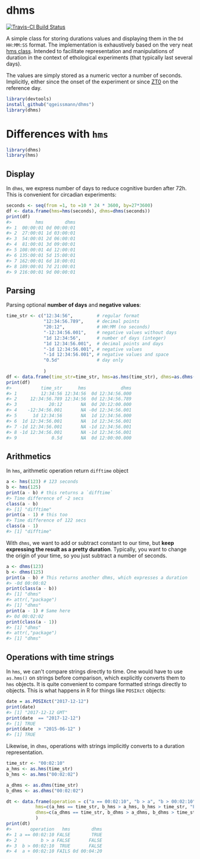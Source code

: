 
dhms
====

[![Travis-CI Build Status](https://travis-ci.org/qgeissmann/dhms.svg?branch=master)](https://travis-ci.org/qgeissmann/dhms)<!--[![AppVeyor Build Status](https://ci.appveyor.com/api/projects/status/github/tidyverse/hms?branch=master&svg=true)](https://ci.appveyor.com/project/tidyverse/hms) [![Coverage Status](https://img.shields.io/codecov/c/github/tidyverse/hms/master.svg)](https://codecov.io/github/tidyverse/hms?branch=master) [![CRAN_Status_Badge](http://www.r-pkg.org/badges/version/hms)](https://cran.r-project.org/package=hms) -->

A simple class for storing durations values and displaying them in the `Dd HH:MM:SS` format. The implementation is exhaustively based on the very neat [hms class](https://github.com/tidyverse/hms). Intended to facilitate representation and manipulations of duration in the context of ethological experiments (that typically last several days).

The values are simply stored as a numeric vector a number of seconds. Implicitly, either since the onset of the experiment or since [ZT0](https://en.wikipedia.org/wiki/Zeitgeber) on the reference day.

``` r
library(devtools)
install_github("qgeissmann/dhms")
library(dhms)
```

Differences with `hms`
======================

``` r
library(dhms)
library(hms)
```

Display
-------

In `dhms`, we express number of days to reduce cognitive burden after 72h. This is convenient for circadian experiments:

``` r
seconds <- seq(from =1, to =10 * 24 * 3600, by=27*3600)
df <- data.frame(hms=hms(seconds), dhms=dhms(seconds))
print(df)
#>         hms        dhms
#> 1  00:00:01 0d 00:00:01
#> 2  27:00:01 1d 03:00:01
#> 3  54:00:01 2d 06:00:01
#> 4  81:00:01 3d 09:00:01
#> 5 108:00:01 4d 12:00:01
#> 6 135:00:01 5d 15:00:01
#> 7 162:00:01 6d 18:00:01
#> 8 189:00:01 7d 21:00:01
#> 9 216:00:01 9d 00:00:01
```

Parsing
-------

Parsing optional **number of days** and **negative values**:

``` r
time_str <- c("12:34:56",         # regular format
              "12:34:56.789",     # decimal points
              "20:12",            # HH:MM (no seconds)
              "-12:34:56.001",    # negative values without days
              "1d 12:34:56",      # number of days (integer)
              "1d 12:34:56.001",  # decimal points and days
              "-1d 12:34:56.001", # negative values
              "-1d 12:34:56.001", # negative values and space
              "0.5d"              # day only
              
              )
df <- data.frame(time_str=time_str, hms=as.hms(time_str), dhms=as.dhms(time_str))
print(df)
#>           time_str      hms             dhms
#> 1         12:34:56 12:34:56  0d 12:34:56.000
#> 2     12:34:56.789 12:34:56  0d 12:34:56.789
#> 3            20:12       NA  0d 20:12:00.000
#> 4    -12:34:56.001       NA -0d 12:34:56.001
#> 5      1d 12:34:56       NA  1d 12:34:56.000
#> 6  1d 12:34:56.001       NA  1d 12:34:56.001
#> 7 -1d 12:34:56.001       NA -1d 12:34:56.001
#> 8 -1d 12:34:56.001       NA -1d 12:34:56.001
#> 9             0.5d       NA  0d 12:00:00.000
```

Arithmetics
-----------

In `hms`, arithmetic operation return `difftime` object

``` r
a <- hms(123) # 123 seconds
b <- hms(125)
print(a - b) # this returns a `difftime`
#> Time difference of -2 secs
class(a - b)
#> [1] "difftime"
print(a - 1) # this too
#> Time difference of 122 secs
class(a - 1)
#> [1] "difftime"
```

With `dhms`, we want to add or subtract constant to our time, but **keep expressing the result as a pretty duration**. Typically, you want to change the origin of your time, so you just subtract a number of seconds.

``` r
a <- dhms(123)
b <- dhms(125)
print(a - b) # This returns another dhms, which expresses a duration
#> -0d 00:00:02
print(class(a - b))
#> [1] "dhms"
#> attr(,"package")
#> [1] "dhms"
print(a - 1) # Same here
#> 0d 00:02:02
print(class(a - 1))
#> [1] "dhms"
#> attr(,"package")
#> [1] "dhms"
```

Operations with time strings
----------------------------

In `hms`, we can't compare strings directly to time. One would have to use `as.hms()` on strings before comparison, which explicitly converts them to `hms` objects. It is quite convenient to compare formatted strings directly to objects. This is what happens in R for things like `POSIXct` objects:

``` r
date = as.POSIXct("2017-12-12") 
print(date)
#> [1] "2017-12-12 GMT"
print(date  == "2017-12-12")
#> [1] TRUE
print(date  > "2015-06-12" )
#> [1] TRUE
```

Likewise, in `dhms`, operations with strings implicitly converts to a duration representation.

``` r
time_str <- "00:02:10"
a_hms <- as.hms(time_str)
b_hms <- as.hms("00:02:02") 

a_dhms <- as.dhms(time_str)
b_dhms <- as.dhms("00:02:02") 

dt <- data.frame(operation = c("a == 00:02:10", "b > a", "b > 00:02:10", "a + 00:02:10"),
           hms=c(a_hms == time_str, b_hms > a_hms, b_hms > time_str, "FAILS"),
           dhms=c(a_dhms == time_str, b_dhms > a_dhms, b_dhms > time_str, as.character(a_dhms + time_str))
           )
print(dt)
#>       operation   hms        dhms
#> 1 a == 00:02:10 FALSE        TRUE
#> 2         b > a FALSE       FALSE
#> 3  b > 00:02:10  TRUE       FALSE
#> 4  a + 00:02:10 FAILS 0d 00:04:20
```
